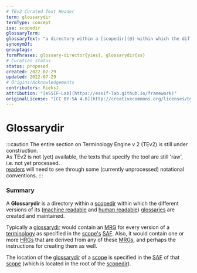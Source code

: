 ```yaml
---
# TEv2 Curated Text Header
term: glossarydir
termType: concept
isa: scopedir
glossaryTerm:
glossaryText: "a directory within a [scopedir](@) within which the different versions of its ([machine readable](mrg@) and [human readable](hrg@)) [glossaries](@) are created and maintained."
synonymOf:
grouptags:
formPhrases: glossary-director{yies}, glossarydir{ss}
# Curation status
status: proposed
created: 2022-07-29
updated: 2022-07-29
# Origins/Acknowledgements
contributors: RieksJ
attribution: "[eSSIF-Lab](https://essif-lab.github.io/framework)"
originalLicense: "[CC BY-SA 4.0](http://creativecommons.org/licenses/by-sa/4.0/?ref=chooser-v1)"
---
```


# Glossarydir

:::caution
The entire section on Terminology Engine v 2 (TEv2) is still under construction.<br/>
As TEv2 is not (yet) available, the texts that specify the tool are still 'raw', i.e. not yet processed.<br/>[readers](@) will need to see through some (currently unprocessed) notational conventions.
:::

### Summary
A **Glossarydir** is a directory within a [scopedir](@) within which the different versions of its ([machine readable](mrg@) and [human readable](hrg@)) [glossaries](@) are created and maintained.

Typically a [glossarydir](@) would contain an [MRG](@) for every version of a [terminology](@) as specified in the [scope's](@) [SAF](@). Also, it would contain one or more [HRGs](@) that are derived from any of these [MRGs](@), and perhaps the instructions for creating them as well.

The location of the [glossarydir](@) of a [scope](@) is specified in the [SAF](@) of that [scope](@) (which is located in the root of the [scopedir](@)).
